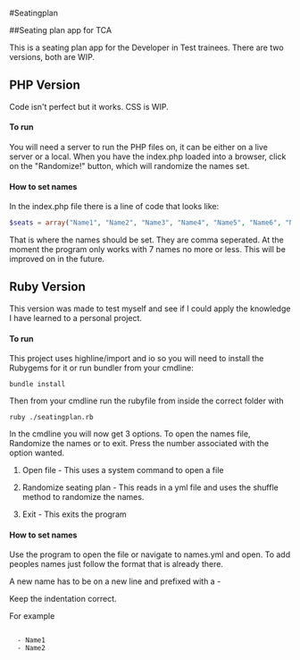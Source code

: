 #Seatingplan

##Seating plan app for TCA

This is a seating plan app for the Developer in Test trainees.
There are two versions, both are WIP.

## PHP Version

Code isn't perfect but it works. CSS is WIP.

#### To run

You will need a server to run the PHP files on, it can be either on a live server or a local. 
When you have the index.php loaded into a browser, click on the "Randomize!" button, which will randomize the names set.

#### How to set names

In the index.php file there is a line of code that looks like:
```php
$seats = array("Name1", "Name2", "Name3", "Name4", "Name5", "Name6", "Name7");
```
That is where the names should be set. They are comma seperated. At the moment the program only works with 7 names no more or less. This will be improved on in the future.

## Ruby Version

This version was made to test myself and see if I could apply the knowledge I have learned to a personal project.

#### To run

This project uses highline/import and io so you will need to install the Rubygems for it or run bundler from your cmdline:
```
bundle install
``` 

Then from your cmdline run the rubyfile from inside the correct folder with
```
ruby ./seatingplan.rb
```

In the cmdline you will now get 3 options. To open the names file, Randomize the names or to exit. Press the number associated with the option wanted.

1. Open file - This uses a system command to open a file

2. Randomize seating plan - This reads in a yml file and uses the shuffle method to randomize the names.

3. Exit - This exits the program

#### How to set names

Use the program to open the file or navigate to names.yml and open. To add peoples names just follow the format that is already there. 

A new name has to be on a new line and prefixed with a - 

Keep the indentation correct.

For example
```

  - Name1
  - Name2
```